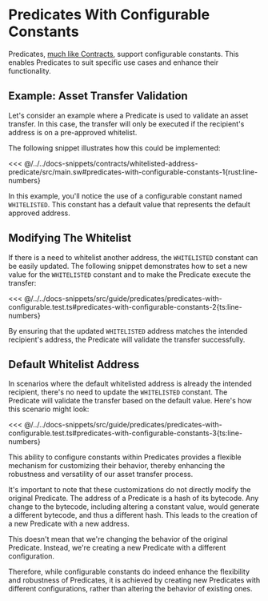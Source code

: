 # Predicates With Configurable Constants

Predicates, [much like Contracts](../contracts/configurable-constants.md), support configurable constants. This enables Predicates to suit specific use cases and enhance their functionality.

## Example: Asset Transfer Validation

Let's consider an example where a Predicate is used to validate an asset transfer. In this case, the transfer will only be executed if the recipient's address is on a pre-approved whitelist.

The following snippet illustrates how this could be implemented:

<<< @/../../docs-snippets/contracts/whitelisted-address-predicate/src/main.sw#predicates-with-configurable-constants-1{rust:line-numbers}

In this example, you'll notice the use of a configurable constant named `WHITELISTED`. This constant has a default value that represents the default approved address.

## Modifying The Whitelist

If there is a need to whitelist another address, the `WHITELISTED` constant can be easily updated. The following snippet demonstrates how to set a new value for the `WHITELISTED` constant and to make the Predicate execute the transfer:

<<< @/../../docs-snippets/src/guide/predicates/predicates-with-configurable.test.ts#predicates-with-configurable-constants-2{ts:line-numbers}

By ensuring that the updated `WHITELISTED` address matches the intended recipient's address, the Predicate will validate the transfer successfully.

## Default Whitelist Address

In scenarios where the default whitelisted address is already the intended recipient, there's no need to update the `WHITELISTED` constant. The Predicate will validate the transfer based on the default value. Here's how this scenario might look:

<<< @/../../docs-snippets/src/guide/predicates/predicates-with-configurable.test.ts#predicates-with-configurable-constants-3{ts:line-numbers}

This ability to configure constants within Predicates provides a flexible mechanism for customizing their behavior, thereby enhancing the robustness and versatility of our asset transfer process.

It's important to note that these customizations do not directly modify the original Predicate. The address of a Predicate is a hash of its bytecode. Any change to the bytecode, including altering a constant value, would generate a different bytecode, and thus a different hash. This leads to the creation of a new Predicate with a new address.

This doesn't mean that we're changing the behavior of the original Predicate. Instead, we're creating a new Predicate with a different configuration.

Therefore, while configurable constants do indeed enhance the flexibility and robustness of Predicates, it is achieved by creating new Predicates with different configurations, rather than altering the behavior of existing ones.
